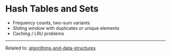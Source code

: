 # Hash Tables and Sets
* Frequency counts, two-sum variants
* Sliding window with duplicates or unique elements
* Caching / LRU problems

<hr>

Related to: [algorithms-and-data-structures](algorithms-and-data-structures)

